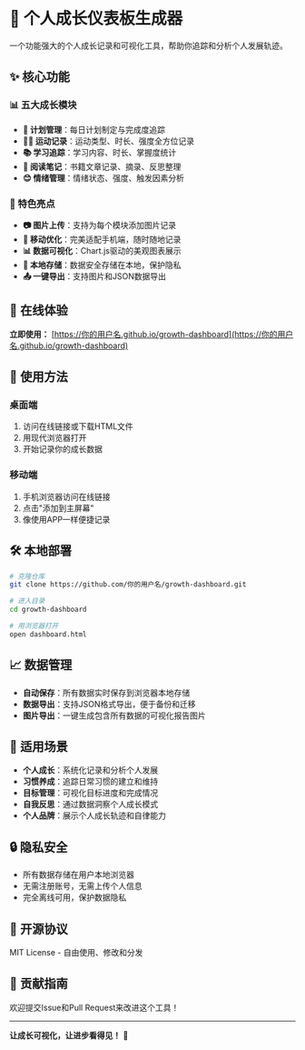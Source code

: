 # 🌟 个人成长仪表板生成器

一个功能强大的个人成长记录和可视化工具，帮助你追踪和分析个人发展轨迹。

## ✨ 核心功能

### 📊 五大成长模块
- **📅 计划管理**：每日计划制定与完成度追踪
- **🏃‍♂️ 运动记录**：运动类型、时长、强度全方位记录
- **📚 学习追踪**：学习内容、时长、掌握度统计
- **📖 阅读笔记**：书籍文章记录、摘录、反思整理
- **😊 情绪管理**：情绪状态、强度、触发因素分析

### 🎨 特色亮点
- **📷 图片上传**：支持为每个模块添加图片记录
- **📱 移动优化**：完美适配手机端，随时随地记录
- **📊 数据可视化**：Chart.js驱动的美观图表展示
- **💾 本地存储**：数据安全存储在本地，保护隐私
- **📤 一键导出**：支持图片和JSON数据导出

## 🚀 在线体验

**立即使用：** [https://你的用户名.github.io/growth-dashboard](https://你的用户名.github.io/growth-dashboard)

## 📱 使用方法

### 桌面端
1. 访问在线链接或下载HTML文件
2. 用现代浏览器打开
3. 开始记录你的成长数据

### 移动端
1. 手机浏览器访问在线链接
2. 点击"添加到主屏幕"
3. 像使用APP一样便捷记录

## 🛠 本地部署

```bash
# 克隆仓库
git clone https://github.com/你的用户名/growth-dashboard.git

# 进入目录
cd growth-dashboard

# 用浏览器打开
open dashboard.html
```

## 📈 数据管理

- **自动保存**：所有数据实时保存到浏览器本地存储
- **数据导出**：支持JSON格式导出，便于备份和迁移
- **图片导出**：一键生成包含所有数据的可视化报告图片

## 🎯 适用场景

- **个人成长**：系统化记录和分析个人发展
- **习惯养成**：追踪日常习惯的建立和维持
- **目标管理**：可视化目标进度和完成情况
- **自我反思**：通过数据洞察个人成长模式
- **个人品牌**：展示个人成长轨迹和自律能力

## 🔒 隐私安全

- 所有数据存储在用户本地浏览器
- 无需注册账号，无需上传个人信息
- 完全离线可用，保护数据隐私

## 📄 开源协议

MIT License - 自由使用、修改和分发

## 🤝 贡献指南

欢迎提交Issue和Pull Request来改进这个工具！

---

**让成长可视化，让进步看得见！** 🚀
